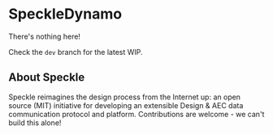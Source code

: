 # SpeckleDynamo
There's nothing here!

Check the `dev` branch for the latest WIP.

## About Speckle

Speckle reimagines the design process from the Internet up: an open source (MIT) initiative for developing an extensible Design & AEC data communication protocol and platform. Contributions are welcome - we can't build this alone!
